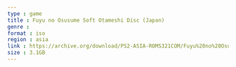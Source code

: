 ```yaml
---
type : game
title : Fuyu no Osusume Soft Otameshi Disc (Japan)
genre : 
format : iso
region : asia
link : https://archive.org/download/PS2-ASIA-ROMS321COM/Fuyu%20no%20Osusume%20Soft%20Otameshi%20Disc%20%28Japan%29.7z
size : 3.1GB
---
```

